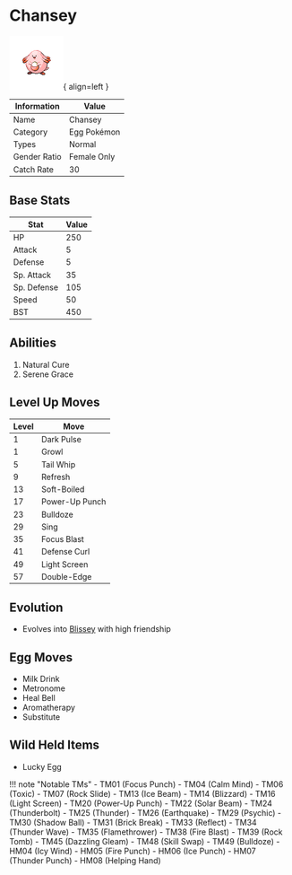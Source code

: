 # Chansey

![Chansey](../images/pokemon/113.png){ align=left }

| Information | Value |
|------------|--------|
| Name | Chansey |
| Category | Egg Pokémon |
| Types | Normal |
| Gender Ratio | Female Only |
| Catch Rate | 30 |

## Base Stats

| Stat | Value |
|------|-------|
| HP | 250 |
| Attack | 5 |
| Defense | 5 |
| Sp. Attack | 35 |
| Sp. Defense | 105 |
| Speed | 50 |
| BST | 450 |

## Abilities
1. Natural Cure
2. Serene Grace

## Level Up Moves
| Level | Move |
|-------|------|
| 1 | Dark Pulse |
| 1 | Growl |
| 5 | Tail Whip |
| 9 | Refresh |
| 13 | Soft-Boiled |
| 17 | Power-Up Punch |
| 23 | Bulldoze |
| 29 | Sing |
| 35 | Focus Blast |
| 41 | Defense Curl |
| 49 | Light Screen |
| 57 | Double-Edge |

## Evolution
- Evolves into [Blissey](242-blissey.md) with high friendship

## Egg Moves
- Milk Drink
- Metronome
- Heal Bell
- Aromatherapy
- Substitute

## Wild Held Items
- Lucky Egg

!!! note "Notable TMs"
    - TM01 (Focus Punch)
    - TM04 (Calm Mind)
    - TM06 (Toxic)
    - TM07 (Rock Slide)
    - TM13 (Ice Beam)
    - TM14 (Blizzard)
    - TM16 (Light Screen)
    - TM20 (Power-Up Punch)
    - TM22 (Solar Beam)
    - TM24 (Thunderbolt)
    - TM25 (Thunder)
    - TM26 (Earthquake)
    - TM29 (Psychic)
    - TM30 (Shadow Ball)
    - TM31 (Brick Break)
    - TM33 (Reflect)
    - TM34 (Thunder Wave)
    - TM35 (Flamethrower)
    - TM38 (Fire Blast)
    - TM39 (Rock Tomb)
    - TM45 (Dazzling Gleam)
    - TM48 (Skill Swap)
    - TM49 (Bulldoze)
    - HM04 (Icy Wind)
    - HM05 (Fire Punch)
    - HM06 (Ice Punch)
    - HM07 (Thunder Punch)
    - HM08 (Helping Hand)

